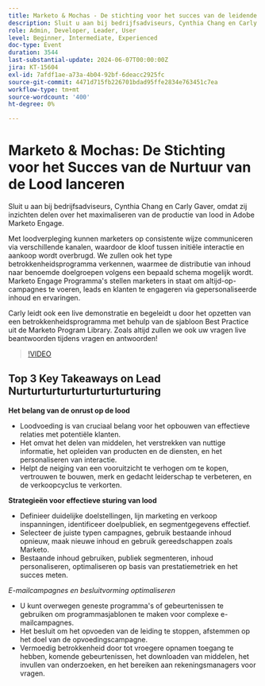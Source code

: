 ```yaml
---
title: Marketo & Mochas - De stichting voor het succes van de leidende cultuur oprichten
description: Sluit u aan bij bedrijfsadviseurs, Cynthia Chang en Carly Gaver, omdat zij inzichten delen over het maximaliseren van de productie van lood in Adobe Marketo Engage. Met loodverpleging kunnen marketers op consistente wijze communiceren via verschillende kanalen, waardoor de kloof tussen initiële interactie en aankoop wordt overbrugd. We zullen ook het type betrokkenheidsprogramma verkennen, waarmee de distributie van inhoud naar benoemde doelgroepen volgens een bepaald schema mogelijk wordt. Marketo Engage Programma's stellen marketers in staat om altijd-op-campagnes te voeren, leads en klanten te engageren via gepersonaliseerde inhoud en ervaringen. Carly leidt ook een live demonstratie en begeleidt u door het opzetten van een betrokkenheidsprogramma met behulp van de sjabloon Best Practice uit de Marketo Program Library. Zoals altijd zullen we ook uw vragen live beantwoorden tijdens vragen en antwoorden!
role: Admin, Developer, Leader, User
level: Beginner, Intermediate, Experienced
doc-type: Event
duration: 3544
last-substantial-update: 2024-06-07T00:00:00Z
jira: KT-15604
exl-id: 7afdf1ae-a73a-4b04-92bf-6deacc2925fc
source-git-commit: 4471d715fb226701bdad95ffe2834e763451c7ea
workflow-type: tm+mt
source-wordcount: '400'
ht-degree: 0%

---
```


# Marketo &amp; Mochas: De Stichting voor het Succes van de Nurtuur van de Lood lanceren

Sluit u aan bij bedrijfsadviseurs, Cynthia Chang en Carly Gaver, omdat zij inzichten delen over het maximaliseren van de productie van lood in Adobe Marketo Engage.

Met loodverpleging kunnen marketers op consistente wijze communiceren via verschillende kanalen, waardoor de kloof tussen initiële interactie en aankoop wordt overbrugd. We zullen ook het type betrokkenheidsprogramma verkennen, waarmee de distributie van inhoud naar benoemde doelgroepen volgens een bepaald schema mogelijk wordt. Marketo Engage Programma&#39;s stellen marketers in staat om altijd-op-campagnes te voeren, leads en klanten te engageren via gepersonaliseerde inhoud en ervaringen.

Carly leidt ook een live demonstratie en begeleidt u door het opzetten van een betrokkenheidsprogramma met behulp van de sjabloon Best Practice uit de Marketo Program Library. Zoals altijd zullen we ook uw vragen live beantwoorden tijdens vragen en antwoorden!

>[!VIDEO](https://video.tv.adobe.com/v/3429436/?learn=on)

## Top 3 Key Takeaways on Lead Nurturturturturturturturturing


**Het belang van de onrust op de lood**

* Loodvoeding is van cruciaal belang voor het opbouwen van effectieve relaties met potentiële klanten.
* Het omvat het delen van middelen, het verstrekken van nuttige informatie, het opleiden van producten en de diensten, en het personaliseren van interactie.
* Helpt de neiging van een vooruitzicht te verhogen om te kopen, vertrouwen te bouwen, merk en gedacht leiderschap te verbeteren, en de verkoopcyclus te verkorten.

**Strategieën voor effectieve sturing van lood**

* Definieer duidelijke doelstellingen, lijn marketing en verkoop inspanningen, identificeer doelpubliek, en segmentgegevens effectief.
* Selecteer de juiste typen campagnes, gebruik bestaande inhoud opnieuw, maak nieuwe inhoud en gebruik gereedschappen zoals Marketo.
* Bestaande inhoud gebruiken, publiek segmenteren, inhoud personaliseren, optimaliseren op basis van prestatiemetriek en het succes meten.

*E-mailcampagnes en besluitvorming optimaliseren*

* U kunt overwegen geneste programma&#39;s of gebeurtenissen te gebruiken om programmasjablonen te maken voor complexe e-mailcampagnes.
* Het besluit om het opvoeden van de leiding te stoppen, afstemmen op het doel van de opvoedingscampagne.
* Vermoedig betrokkenheid door tot vroegere opnamen toegang te hebben, komende gebeurtenissen, het downloaden van middelen, het invullen van onderzoeken, en het bereiken aan rekeningsmanagers voor vragen.
